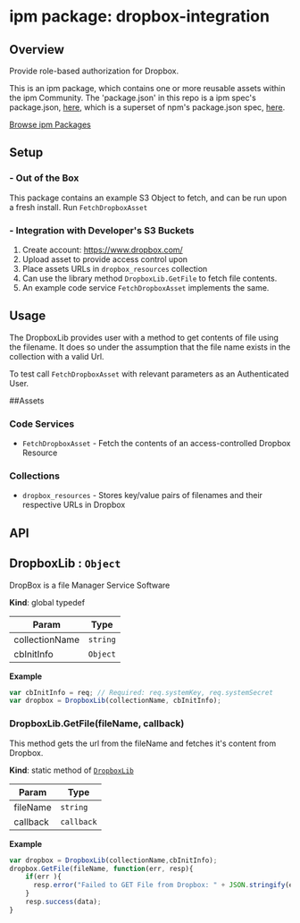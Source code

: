 
# ipm package: dropbox-integration

## Overview

Provide role-based authorization for Dropbox. 

This is an ipm package, which contains one or more reusable assets within the ipm Community. The 'package.json' in this repo is a ipm spec's package.json, [here](https://docs.clearblade.com/v/3/6-ipm/spec), which is a superset of npm's package.json spec, [here](https://docs.npmjs.com/files/package.json).

[Browse ipm Packages](https://ipm.clearblade.com)

## Setup

### - Out of the Box

This package contains an example S3 Object to fetch, and can be run upon a fresh install. Run `FetchDropboxAsset`

### - Integration with Developer's S3 Buckets

1. Create account: https://www.dropbox.com/
2. Upload asset to provide access control upon
3. Place assets URLs in `dropbox_resources` collection
4. Can use the library method `DropboxLib.GetFile` to fetch file contents.
5. An example code service `FetchDropboxAsset` implements the same.

## Usage
The DropboxLib provides user with a method to get contents of file using the filename. It does so under the assumption that the file name exists in the collection with a valid Url.

To test call `FetchDropboxAsset` with relevant parameters as an Authenticated User.

##Assets

### Code Services

* `FetchDropboxAsset` - Fetch the contents of an access-controlled Dropbox Resource

### Collections

* `dropbox_resources` - Stores key/value pairs of filenames and their respective URLs in Dropbox


## API

<a name="DropboxLib"></a>

## DropboxLib : <code>Object</code>
DropBox is a file Manager Service Software

**Kind**: global typedef  

| Param | Type |
| --- | --- |
| collectionName | <code>string</code> | 
| cbInitInfo | <code>Object</code> | 

**Example** 
 
```js
var cbInitInfo = req; // Required: req.systemKey, req.systemSecret
var dropbox = DropboxLib(collectionName, cbInitInfo);
```
<a name="DropboxLib.GetFile"></a>

### DropboxLib.GetFile(fileName, callback)
This method gets the url from the fileName and fetches it's content from Dropbox.

**Kind**: static method of [<code>DropboxLib</code>](#DropboxLib)  

| Param | Type |
| --- | --- |
| fileName | <code>string</code> | 
| callback | <code>callback</code> | 

**Example**  

```js
var dropbox = DropboxLib(collectionName,cbInitInfo);
dropbox.GetFile(fileName, function(err, resp){
    if(err ){
      resp.error("Failed to GET File from Dropbox: " + JSON.stringify(err));
    }
    resp.success(data);          
}
```

